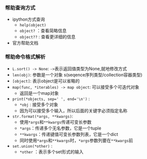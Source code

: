 ### 帮助查询方式 ###
- ipython方式查询
    - `help(object)`
    - `object?`   ：查看简略信息
    - `object??`  : 查看更详细的信息
- 官方帮助文档

### 帮助命令格式解析 ###
- `L.sort() -> None`: `->`表示返回值类型为None,就地修改方式
- `len(obj)`: 参数是一个对象 s(seqence序列类型/collection容器类型)
- `[object]`: 表示object是可以省略的
- `map(func, *iterables) -> map object`: 可以接受多个可迭代对象
    - 返回是一个map对象
- `print(*objects, sep=' ', end='\n')` : 
    - `*obj` : 接受多个对象
    - 因为可以接受多个输入，所以后面的关键字必须指定名称
- `str.format(*args, **kwargs)`:
    - 使用`*args`和`**kwargs`传递可变长参数
    - `*args`：传递多个无名参数，它是一个tuple
    - `**kwargs`：传递键值可变长参数列表，它是一个dict
    - 同时使用`*args`和`**kwargs`时，`*args`参数列要在`**kwargs`前
- `set.union(*other)` :
    - `*other` ：表示多个set形式的输入
